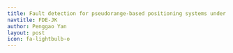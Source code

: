 ```yaml
---
title: Fault detection for pseudorange-based positioning systems under Non-Gaussian Noises - A Rigorous Approach
navtitle: FDE-JK
author: Penggao Yan
layout: post
icon: fa-lightbulb-o
---
```


<span class="image fit"><img src="{{ 'assets/images/Jackknife-cover.jpg' | relative_url }}" alt="" /></span>


